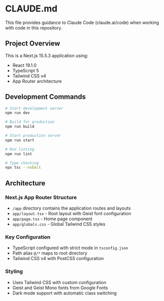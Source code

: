 # CLAUDE.md

This file provides guidance to Claude Code (claude.ai/code) when working with code in this repository.

## Project Overview

This is a Next.js 15.5.3 application using:
- React 19.1.0
- TypeScript 5
- Tailwind CSS v4
- App Router architecture

## Development Commands

```bash
# Start development server
npm run dev

# Build for production
npm run build

# Start production server
npm run start

# Run linting
npm run lint

# Type checking
npx tsc --noEmit
```

## Architecture

### Next.js App Router Structure
- `/app` directory contains the application routes and layouts
- `app/layout.tsx` - Root layout with Geist font configuration
- `app/page.tsx` - Home page component
- `app/globals.css` - Global Tailwind CSS styles

### Key Configuration
- TypeScript configured with strict mode in `tsconfig.json`
- Path alias `@/*` maps to root directory
- Tailwind CSS v4 with PostCSS configuration

### Styling
- Uses Tailwind CSS with custom configuration
- Geist and Geist Mono fonts from Google Fonts
- Dark mode support with automatic class switching